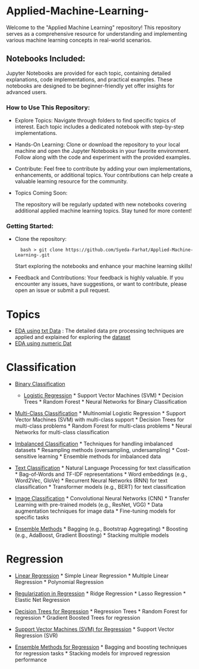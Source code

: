 # Applied-Machine-Learning-
Welcome to the "Applied Machine Learning" repository! This repository serves as a comprehensive resource for understanding and implementing various machine learning concepts in real-world scenarios.

## Notebooks Included:
Jupyter Notebooks are provided for each topic, containing detailed explanations, code implementations, and practical examples. These notebooks are designed to be beginner-friendly yet offer insights for advanced users.

### How to Use This Repository:
* Explore Topics:
Navigate through folders to find specific topics of interest. Each topic includes a dedicated notebook with step-by-step implementations.
* Hands-On Learning:
Clone or download the repository to your local machine and open the Jupyter Notebooks in your favorite environment. Follow along with the code and experiment with the provided examples.

* Contribute:
        Feel free to contribute by adding your own implementations, enhancements, or additional topics. Your contributions can help create a valuable learning resource for the community.

* Topics Coming Soon:

    The repository will be regularly updated with new notebooks covering additional applied machine learning topics. Stay tuned for more content!

### Getting Started:

* Clone the repository:

        bash > git clone https://github.com/Syeda-Farhat/Applied-Machine-Learning-.git

  Start exploring the notebooks and enhance your machine learning skills!

* Feedback and Contributions: Your feedback is highly valuable. If you encounter any issues, have suggestions, or want to contribute, please open an issue or submit a pull request.

# Topics 
* [EDA using txt Data](https://github.com/Syeda-Farhat/Applied-Machine-Learning-/blob/main/Data_Pre_processing_and_EDA_using_txt_data.ipynb) : The detailed data pre processing techniques are applied and explained for exploring the [dataset](https://www.kaggle.com/datasets/abhishek/spooky/data)
* [EDA using numeric Dat]()
# Classification
* [Binary Classification](https://github.com/Syeda-Farhat/Applied-Machine-Learning-/tree/main/Binary%20Classification)
  * [Logistic Regression](https://github.com/Syeda-Farhat/Applied-Machine-Learning-/blob/main/Binary%20Classification/Logistic_Regression.ipynb)
        * Support Vector Machines (SVM)
        * Decision Trees
        * Random Forest
        * Neural Networks for Binary Classification

* [Multi-Class Classification]()
        * Multinomial Logistic Regression
        * Support Vector Machines (SVM) with multi-class support
        * Decision Trees for multi-class problems
        * Random Forest for multi-class problems
        * Neural Networks for multi-class classification

* [Imbalanced Classification]()
        * Techniques for handling imbalanced datasets
        * Resampling methods (oversampling, undersampling)
        * Cost-sensitive learning
        * Ensemble methods for imbalanced data

* [Text Classification]()
        * Natural Language Processing for text classification
        * Bag-of-Words and TF-IDF representations
        * Word embeddings (e.g., Word2Vec, GloVe)
        * Recurrent Neural Networks (RNN) for text classification
        * Transformer models (e.g., BERT) for text classification

* [Image Classification]()
        * Convolutional Neural Networks (CNN)
        * Transfer Learning with pre-trained models (e.g., ResNet, VGG)
        * Data augmentation techniques for image data
        * Fine-tuning models for specific tasks

* [Ensemble Methods]()
        * Bagging (e.g., Bootstrap Aggregating)
        * Boosting (e.g., AdaBoost, Gradient Boosting)
        * Stacking multiple models

# Regression

* [Linear Regression]()
        * Simple Linear Regression
        * Multiple Linear Regression
        * Polynomial Regression

* [Regularization in Regression]()
        * Ridge Regression
        * Lasso Regression
        * Elastic Net Regression

* [Decision Trees for Regression]()
        * Regression Trees
        * Random Forest for regression
        * Gradient Boosted Trees for regression

* [Support Vector Machines (SVM) for Regression]()
        * Support Vector Regression (SVR)
* [Ensemble Methods for Regression]()
        * Bagging and boosting techniques for regression tasks
        * Stacking models for improved regression performance
